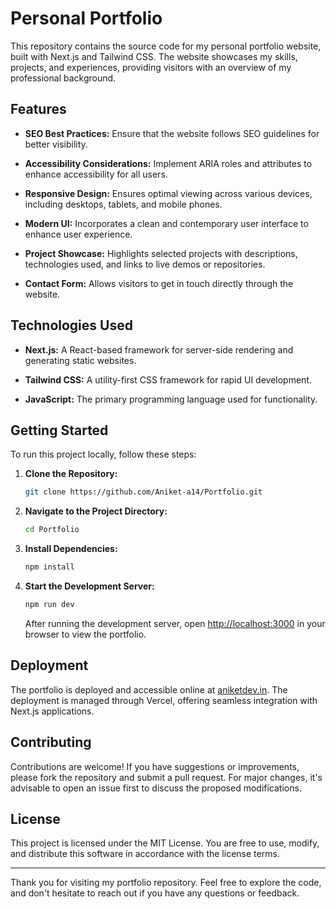 # Personal Portfolio

This repository contains the source code for my personal portfolio website, built with Next.js and Tailwind CSS. The website showcases my skills, projects, and experiences, providing visitors with an overview of my professional background.

## Features

- **SEO Best Practices:** Ensure that the website follows SEO guidelines for better visibility.
- **Accessibility Considerations:** Implement ARIA roles and attributes to enhance accessibility for all users.


- **Responsive Design:** Ensures optimal viewing across various devices, including desktops, tablets, and mobile phones.

- **Modern UI:** Incorporates a clean and contemporary user interface to enhance user experience.

- **Project Showcase:** Highlights selected projects with descriptions, technologies used, and links to live demos or repositories.

- **Contact Form:** Allows visitors to get in touch directly through the website.

## Technologies Used

- **Next.js:** A React-based framework for server-side rendering and generating static websites.

- **Tailwind CSS:** A utility-first CSS framework for rapid UI development.

- **JavaScript:** The primary programming language used for functionality.

## Getting Started

To run this project locally, follow these steps:

1. **Clone the Repository:**

   ```bash
   git clone https://github.com/Aniket-a14/Portfolio.git
   ```

2. **Navigate to the Project Directory:**

   ```bash
   cd Portfolio
   ```

3. **Install Dependencies:**

   ```bash
   npm install
   ```

4. **Start the Development Server:**

   ```bash
   npm run dev
   ```

   After running the development server, open [http://localhost:3000](http://localhost:3000) in your browser to view the portfolio.

## Deployment

The portfolio is deployed and accessible online at [aniketdev.in](https://aniketdev.in). The deployment is managed through Vercel, offering seamless integration with Next.js applications.

## Contributing

Contributions are welcome! If you have suggestions or improvements, please fork the repository and submit a pull request. For major changes, it's advisable to open an issue first to discuss the proposed modifications.

## License

This project is licensed under the MIT License. You are free to use, modify, and distribute this software in accordance with the license terms.

---

Thank you for visiting my portfolio repository. Feel free to explore the code, and don't hesitate to reach out if you have any questions or feedback.
